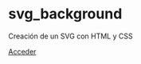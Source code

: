 # svg_background
Creación de un SVG con HTML y CSS

<a href="https://tripleyei.github.io/svg_background/"> Acceder</a>
